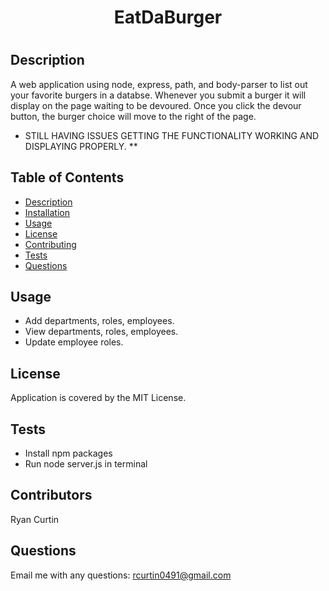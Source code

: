   <h1 align="center">EatDaBurger<h1>

   ## Description
  A web application using node, express, path, and body-parser to list out your favorite burgers in a databse.  Whenever you submit a burger it will display on the page waiting to be devoured.  Once you click the devour button, the burger choice will move to the right of the page.

  * STILL HAVING ISSUES GETTING THE FUNCTIONALITY WORKING AND DISPLAYING PROPERLY. **

  ## Table of Contents
  - [Description](#description)
  - [Installation](#installation)
  - [Usage](#usage)
  - [License](#license)
  - [Contributing](#contributing)
  - [Tests](#tests)
  - [Questions](#questions)

  ## Usage
  * Add departments, roles, employees.
  * View departments, roles, employees.
  * Update employee roles.

  ## License
  Application is covered by the MIT License.

  ## Tests
  * Install npm packages
  * Run node server.js in terminal

  ## Contributors
  Ryan Curtin

  ## Questions
  Email me with any questions: rcurtin0491@gmail.com